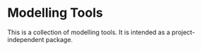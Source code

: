 # Modelling Tools

This is a collection of modelling tools. It is intended as a project-independent package.
